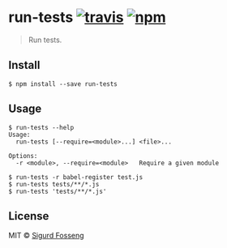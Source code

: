 # run-tests [![travis][travis-image]][travis-url] [![npm][npm-image]][npm-url]

[travis-image]: https://img.shields.io/travis/laat/run-tests.svg?style=flat
[travis-url]: https://travis-ci.org/laat/run-tests
[npm-image]: https://img.shields.io/npm/v/run-tests.svg?style=flat
[npm-url]: https://npmjs.org/package/run-tests

> Run tests.


## Install

```
$ npm install --save run-tests
```

## Usage

```
$ run-tests --help
Usage:
  run-tests [--require=<module>...] <file>...

Options:
  -r <module>, --require=<module>   Require a given module
```

```
$ run-tests -r babel-register test.js
$ run-tests tests/**/*.js
$ run-tests 'tests/**/*.js'
```

## License

MIT © [Sigurd Fosseng](https://github.com/laat)
